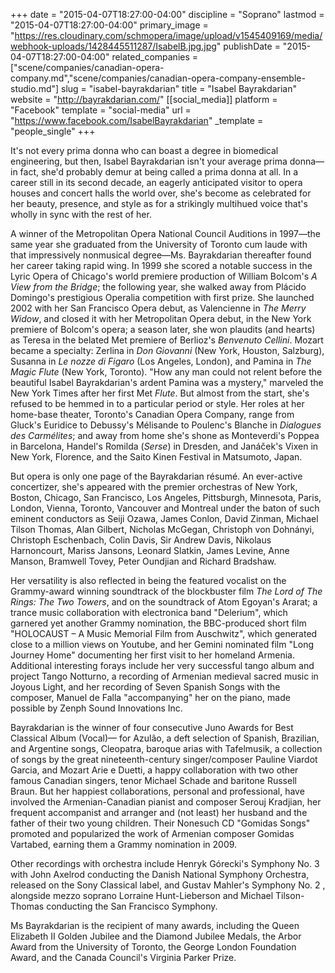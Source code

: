 +++
date = "2015-04-07T18:27:00-04:00"
discipline = "Soprano"
lastmod = "2015-04-07T18:27:00-04:00"
primary_image = "https://res.cloudinary.com/schmopera/image/upload/v1545409169/media/webhook-uploads/1428445511287/IsabelB.jpg.jpg"
publishDate = "2015-04-07T18:27:00-04:00"
related_companies = ["scene/companies/canadian-opera-company.md","scene/companies/canadian-opera-company-ensemble-studio.md"]
slug = "isabel-bayrakdarian"
title = "Isabel Bayrakdarian"
website = "http://bayrakdarian.com/"
[[social_media]]
platform = "Facebook"
template = "social-media"
url = "https://www.facebook.com/IsabelBayrakdarian"
_template = "people_single"
+++

<p>
	It's not every prima donna who can boast a degree in biomedical engineering, but then, Isabel Bayrakdarian isn't your average prima donna—in fact, she'd probably demur at being called a prima donna at all. In a career still in its second decade, an eagerly anticipated visitor to opera houses and concert halls the world over, she's become as celebrated for her beauty, presence, and style as for a strikingly multihued voice that's wholly in sync with the rest of her.
</p>
<p>
	A winner of the Metropolitan Opera National Council Auditions in 1997—the same year she graduated from the University of Toronto cum laude with that impressively nonmusical degree—Ms. Bayrakdarian thereafter found her career taking rapid wing. In 1999 she scored a notable success in the Lyric Opera of Chicago's world premiere production of William Bolcom's <em>A View from the Bridge</em>; the following year, she walked away from Plácido Domingo's prestigious Operalia competition with first prize. She launched 2002 with her San Francisco Opera debut, as Valencienne in <em>The Merry Widow</em>, and closed it with her Metropolitan Opera debut, in the New York premiere of Bolcom's opera; a season later, she won plaudits (and hearts) as Teresa in the belated Met premiere of Berlioz's <em>Benvenuto Cellini</em>. Mozart became a specialty: Zerlina in <em>Don Giovanni</em> (New York, Houston, Salzburg), Susanna in <em>Le nozze di Figaro</em> (Los Angeles, London), and Pamina in <em>The Magic Flute</em> (New York, Toronto). "How any man could not relent before the beautiful Isabel Bayrakdarian's ardent Pamina was a mystery," marveled the New York Times after her first Met <em>Flute</em>. But almost from the start, she's refused to be hemmed in to a particular period or style. Her roles at her home-base theater, Toronto's Canadian Opera Company, range from Gluck's Euridice to Debussy's Mélisande to Poulenc's Blanche in <em>Dialogues des Carmélites</em>; and away from home she's shone as Monteverdi's Poppea in Barcelona, Handel's Romilda (<em>Serse</em>) in Dresden, and Janáček's Vixen in New York, Florence, and the Saito Kinen Festival in Matsumoto, Japan.
</p>
<p>
	But opera is only one page of the Bayrakdarian résumé. An ever-active concertizer, she's appeared with the premier orchestras of New York, Boston, Chicago, San Francisco, Los Angeles, Pittsburgh, Minnesota, Paris, London, Vienna, Toronto, Vancouver and Montreal under the baton of such eminent conductors as Seiji Ozawa, James Conlon, David Zinman, Michael Tilson Thomas, Alan Gilbert, Nicholas McGegan, Christoph von Dohnányi, Christoph Eschenbach, Colin Davis, Sir Andrew Davis, Nikolaus Harnoncourt, Mariss Jansons, Leonard Slatkin, James Levine, Anne Manson, Bramwell Tovey, Peter Oundjian and Richard Bradshaw.
</p>
<p>
	Her versatility is also reflected in being the featured vocalist on the Grammy-award winning soundtrack of the blockbuster film <em>The Lord of The Rings: The Two Towers</em>, and on the soundtrack of Atom Egoyan's Ararat; a trance music collaboration with electronica band "Delerium", which garnered yet another Grammy nomination, the BBC-produced short film "HOLOCAUST – A Music Memorial Film from Auschwitz", which generated close to a million views on Youtube, and her Gemini nominated film "Long Journey Home" documenting her first visit to her homeland Armenia. Additional interesting forays include her very successful tango album and project Tango Notturno, a recording of Armenian medieval sacred music in Joyous Light, and her recording of Seven Spanish Songs with the composer, Manuel de Falla "accompanying" her on the piano, made possible by Zenph Sound Innovations Inc.
</p>
<p>
	Bayrakdarian is the winner of four consecutive Juno Awards for Best Classical Album (Vocal)— for Azulão, a deft selection of Spanish, Brazilian, and Argentine songs, Cleopatra, baroque arias with Tafelmusik, a collection of songs by the great nineteenth-century singer/composer Pauline Viardot Garcia, and Mozart Arie e Duetti, a happy collaboration with two other famous Canadian singers, tenor Michael Schade and baritone Russell Braun. But her happiest collaborations, personal and professional, have involved the Armenian-Canadian pianist and composer Serouj Kradjian, her frequent accompanist and arranger and (not least) her husband and the father of their two young children. Their Nonesuch CD "Gomidas Songs" promoted and popularized the work of Armenian composer Gomidas Vartabed, earning them a Grammy nomination in 2009.
</p>
<p>
	Other recordings with orchestra include Henryk Górecki's Symphony No. 3 with John Axelrod conducting the Danish National Symphony Orchestra, released on the Sony Classical label, and Gustav Mahler's Symphony No. 2 , alongside mezzo soprano Lorraine Hunt-Lieberson and Michael Tilson-Thomas conducting the San Francisco Symphony.
</p>
<p>
	Ms Bayrakdarian is the recipient of many awards, including the Queen Elizabeth II Golden Jubilee and the Diamond Jubilee Medals, the Arbor Award from the University of Toronto, the George London Foundation Award, and the Canada Council's Virginia Parker Prize.
</p>
